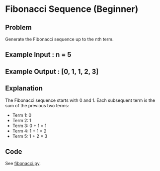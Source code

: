 # Fibonacci Sequence (Beginner)

## Problem
Generate the Fibonacci sequence up to the nth term.

## Example Input : n = 5
## Example Output : [0, 1, 1, 2, 3]

## Explanation
The Fibonacci sequence starts with 0 and 1. Each subsequent term is the sum of the previous two terms:
- Term 1: 0
- Term 2: 1
- Term 3: 0 + 1 = 1
- Term 4: 1 + 1 = 2
- Term 5: 1 + 2 = 3

## Code
See [fibonacci.py](fibonacci.py).

